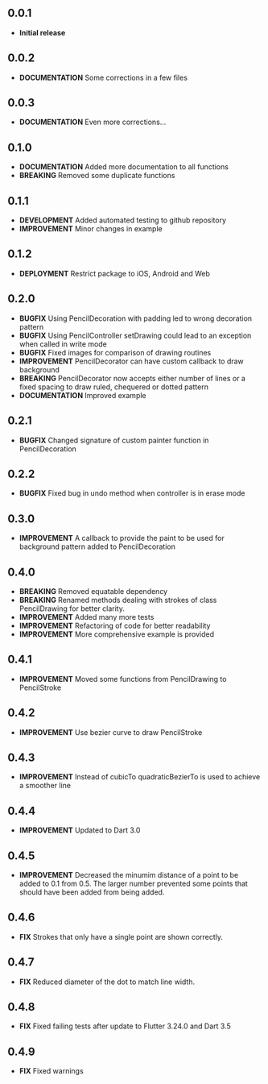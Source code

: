 ## 0.0.1

* **Initial release**

## 0.0.2

* **DOCUMENTATION** Some corrections in a few files

## 0.0.3

* **DOCUMENTATION** Even more corrections...

## 0.1.0

* **DOCUMENTATION** Added more documentation to all functions
* **BREAKING** Removed some duplicate functions

## 0.1.1

* **DEVELOPMENT** Added automated testing to github repository
* **IMPROVEMENT** Minor changes in example

## 0.1.2

* **DEPLOYMENT** Restrict package to iOS, Android and Web

## 0.2.0

* **BUGFIX** Using PencilDecoration with padding led to wrong decoration pattern
* **BUGFIX** Using PencilController setDrawing could lead to an exception when called in write mode
* **BUGFIX** Fixed images for comparison of drawing routines
* **IMPROVEMENT** PencilDecorator can have custom callback to draw background
* **BREAKING** PencilDecorator now accepts either number of lines or a fixed spacing to draw ruled, chequered or dotted pattern
* **DOCUMENTATION** Improved example

## 0.2.1

* **BUGFIX** Changed signature of custom painter function in PencilDecoration

## 0.2.2

* **BUGFIX** Fixed bug in undo method when controller is in erase mode

## 0.3.0

* **IMPROVEMENT** A callback to provide the paint to be used for background pattern added to PencilDecoration

## 0.4.0

* **BREAKING** Removed equatable dependency
* **BREAKING** Renamed methods dealing with strokes of class PencilDrawing for better clarity.
* **IMPROVEMENT** Added many more tests
* **IMPROVEMENT** Refactoring of code for better readability
* **IMPROVEMENT** More comprehensive example is provided

## 0.4.1

* **IMPROVEMENT** Moved some functions from PencilDrawing to PencilStroke

## 0.4.2

* **IMPROVEMENT** Use bezier curve to draw PencilStroke

## 0.4.3

* **IMPROVEMENT** Instead of cubicTo quadraticBezierTo is used to achieve a smoother line

## 0.4.4

* **IMPROVEMENT** Updated to Dart 3.0

## 0.4.5

* **IMPROVEMENT** Decreased the minumim distance of a point to be added to 0.1 from 0.5. The larger number prevented some points that should have been added from being added.

## 0.4.6

* **FIX** Strokes that only have a single point are shown correctly.

## 0.4.7

* **FIX** Reduced diameter of the dot to match line width.

## 0.4.8

* **FIX** Fixed failing tests after update to Flutter 3.24.0 and Dart 3.5

## 0.4.9

* **FIX** Fixed warnings